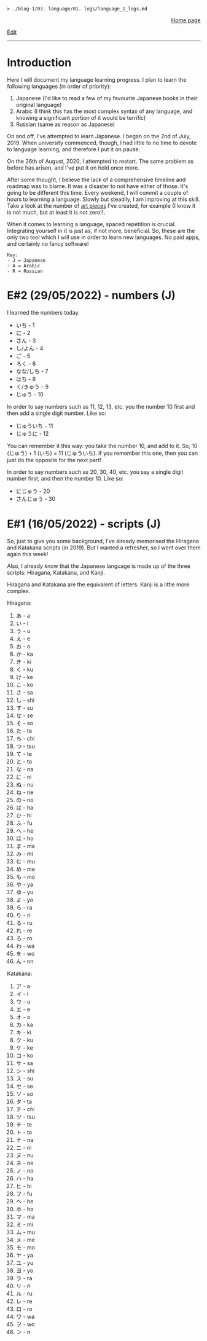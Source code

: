 <link rel="stylesheet" href="/blog-1/css/main.css">

```
> ./blog-1/03. language/01. logs/language_1_logs.md
```
<p style="text-align: right;"><a href="https://hnvy.github.io/blog-1/">Home page</a></p>
<p><a href="https://github.com/hnvy/blog-1/edit/main/03.%20language/01.%20logs/language_1_logs.md">Edit</a></p>
<hr>

# Introduction
Here I will document my language learning progress. I plan to learn the following languages (in order of priority):
1. Japanese (I'd like to read a few of my favourite Japanese books in their original language)
2. Arabic (I think this has the most complex syntax of any language, and knowing a significant portion of it would be terrific)
3. Russian (same as reason as Japanese)

On and off, I've attempted to learn Japanese. I began on the 2nd of July, 2019. When university commenced, though, I had little to no time to devote to language learning, and therefore I put it on pause.

On the 26th of August, 2020, I attempted to restart. The same problem as before has arisen, and I've put it on hold once more.

After some thought, I believe the lack of a comprehensive timeline and roadmap was to blame. It was a disaster to not have either of those. It's going to be different this time. Every weekend, I will commit a couple of hours to learning a language. Slowly but steadily, I am improving at this skill. Take a look at the number of [art pieces](/02.%20science/01.%20logs/science_1_logs.html) I've created, for example (I know it is not much, but at least it is not zero!).

When it comes to learning a language, spaced repetition is crucial. Integrating yourself in it is just as, if not more, beneficial. So, these are the only two tool which I will use in order to learn new languages. No paid apps, and certainly no fancy software!

```
Key:
- J = Japanese
- A = Arabic
- R = Russian
```

# E#2 (29/05/2022) - numbers (J)

I learned the numbers today.

- いち - 1
- に - 2
- さん - 3
- し/よん - 4
- ご - 5
- ろく - 6
- なな/しち - 7
- はち - 8
- く/きゅう - 9
- じゅう - 10

In order to say numbers such as 11, 12, 13, etc. you the number 10 first and then add a single digit number. Like so:
- じゅういち - 11
- じゅうに - 12

You can remember it this way: you take the number 10, and add to it. So, 10 (じゅう) + 1 (いち) = 11 (じゅういち). If you remember this one, then you can just do the opposite for the next part!

In order to say numbers such as 20, 30, 40, etc. you say a single digit number first, and then the number 10. Like so:
- にじゅう - 20
- さんじゅう - 30

# E#1 (16/05/2022) - scripts (J)

So, just to give you some background, I've already memorised the Hiragana and Katakana scripts (in 2019). But I wanted a refresher, so I went over them again this week!

Also, I already know that the Japanese language is made up of the three scripts: Hiragana, Katakana, and Kanji.

Hiragana and Katakana are the equivalent of letters. Kanji is a little more complex.

Hiragana:
1. あ - a
2. い - i
3. う - u
4. え - e
5. お - o
6. か - ka
7. き - ki
8. く - ku
9. け - ke
10. こ - ko
11. さ - sa
12. し - shi
13. す - su
14. せ - se
15. そ - so
16. た - ta
17. ち - chi
18. つ - tsu
19. て - te
20. と - to
21. な - na
22. に - ni
23. ぬ - nu
24. ね - ne
25. の - no
26. は - ha
27. ひ - hi
28. ふ - fu
29. へ - he
30. ほ - ho
31. ま - ma
32. み - mi
33. む - mu
34. め - me
35. も - mo
36. や - ya
37. ゆ - yu
38. よ - yo
39. ら - ra
40. り - ri
41. る - ru
42. れ - re
43. ろ - ro
44. わ - wa
45. を - wo
46. ん - nn

Katakana:
1. ア - a
2. イ - i
3. ウ - u
4. エ - e
5. オ - o
6. カ - ka
7. キ - ki
8. ク - ku
9. ケ - ke
10. コ - ko
11. サ - sa
12. シ - shi
13. ス - su
14. セ - se
15. ソ - so
16. タ - ta
17. チ - chi
18. ツ - tsu
19. テ - te
20. ト - to
21. ナ - na
22. ニ - ni
23. ヌ - nu
24. ネ - ne
25. ノ - no
26. ハ - ha
27. ヒ - hi
28. フ - fu
29. ヘ - he
30. ホ - ho
31. マ - ma
32. ミ - mi
33. ム - mu
34. メ - me
35. モ - mo
36. ヤ - ya
37. ユ - yu
38. ヨ - yo
39. ラ - ra
40. リ - ri
41. ル - ru
42. レ - re
43. ロ - ro
44. ワ - wa
45. ヲ - wo
46. ン - n
